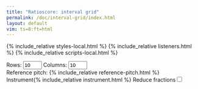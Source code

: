 ```yaml
---
title: "Ratioscore: interval grid"
permalink: /doc/interval-grid/index.html
layout: default
vim: ts=8:ft=html
---
```


{% include_relative styles-local.html %}
{% include_relative listeners.html %}
{% include_relative scripts-local.html %}

<nobr><label for="rows">Rows:&nbsp;</label><input id="rows" value="10" size="3"></nobr>
<nobr><label for="columns">Columns:&nbsp;</label><input id="columns" value="10" size="3"></nobr>
<nobr><label for="reference">Reference&nbsp;pitch:&nbsp;</label>{% include_relative reference-pitch.html %}</nobr>
<nobr><label for="reference">Instrument</label>{% include_relative instrument.html %}</nobr>
<nobr><label for="reduce">Reduce&nbsp;fractions</label><input id="reduce" type="checkbox"></nobr>

<div id="grid"></div>
